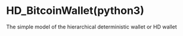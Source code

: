 # HD_BitcoinWallet(python3)
The simple model of the hierarchical deterministic wallet or HD wallet 
